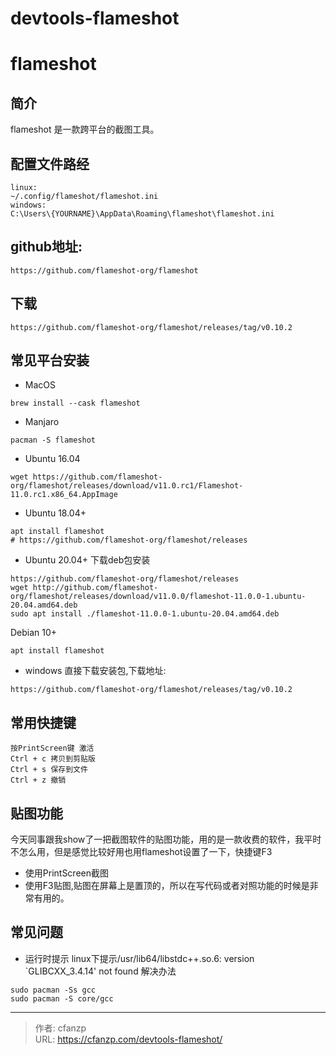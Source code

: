 # devtools-flameshot


# flameshot
## 简介
flameshot 是一款跨平台的截图工具。

## 配置文件路经
```
linux:
~/.config/flameshot/flameshot.ini 
windows: 
C:\Users\{YOURNAME}\AppData\Roaming\flameshot\flameshot.ini 
```

## github地址:
```
https://github.com/flameshot-org/flameshot
```
## 下载
```
https://github.com/flameshot-org/flameshot/releases/tag/v0.10.2
```

## 常见平台安装
- MacOS
```
brew install --cask flameshot
```

- Manjaro
```
pacman -S flameshot
```
- Ubuntu 16.04
```
wget https://github.com/flameshot-org/flameshot/releases/download/v11.0.rc1/Flameshot-11.0.rc1.x86_64.AppImage

```
- Ubuntu 18.04+
```
apt install flameshot
# https://github.com/flameshot-org/flameshot/releases
```
- Ubuntu 20.04+ 下载deb包安装
```
https://github.com/flameshot-org/flameshot/releases
wget http://github.com/flameshot-org/flameshot/releases/download/v11.0.0/flameshot-11.0.0-1.ubuntu-20.04.amd64.deb
sudo apt install ./flameshot-11.0.0-1.ubuntu-20.04.amd64.deb
```
Debian  10+
```
apt install flameshot
```

- windows 直接下载安装包,下载地址: 

```
https://github.com/flameshot-org/flameshot/releases/tag/v0.10.2
```
## 常用快捷键

```
按PrintScreen键 激活
Ctrl + c 拷贝到剪贴版 
Ctrl + s 保存到文件
Ctrl + z 撤销
```

## 贴图功能
今天同事跟我show了一把截图软件的贴图功能，用的是一款收费的软件，我平时不怎么用，但是感觉比较好用也用flameshot设置了一下，快捷键F3
- 使用PrintScreen截图
- 使用F3贴图,贴图在屏幕上是置顶的，所以在写代码或者对照功能的时候是非常有用的。

## 常见问题
- 运行时提示 linux下提示/usr/lib64/libstdc++.so.6: version `GLIBCXX_3.4.14' not found 解决办法
```
sudo pacman -Ss gcc
sudo pacman -S core/gcc
```


---

> 作者: cfanzp  
> URL: https://cfanzp.com/devtools-flameshot/  

